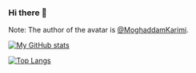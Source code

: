 ### Hi there 👋

Note: The author of the avatar is [@MoghaddamKarimi](https://twitter.com/MoghaddamKarimi).

<!--
**sangfengchn/sangfengchn** is a ✨ _special_ ✨ repository because its `README.md` (this file) appears on your GitHub profile.

Here are some ideas to get you started:

- 🔭 I’m currently working on ...
- 🌱 I’m currently learning ...
- 👯 I’m looking to collaborate on ...
- 🤔 I’m looking for help with ...
- 💬 Ask me about ...
- 📫 How to reach me: ...
- 😄 Pronouns: ...
- ⚡ Fun fact: ...
-->

[![My GitHub stats](https://github-readme-stats.vercel.app/api?username=sangfengchn&show_icons=true&hide_border=true&theme=onedark&count_private=false)](https://github.com/anuraghazra/github-readme-stats)

[![Top Langs](https://github-readme-stats.vercel.app/api/top-langs/?username=sangfengchn&layout=compact&hide_border=true&theme=onedark)](https://github.com/anuraghazra/github-readme-stats)
